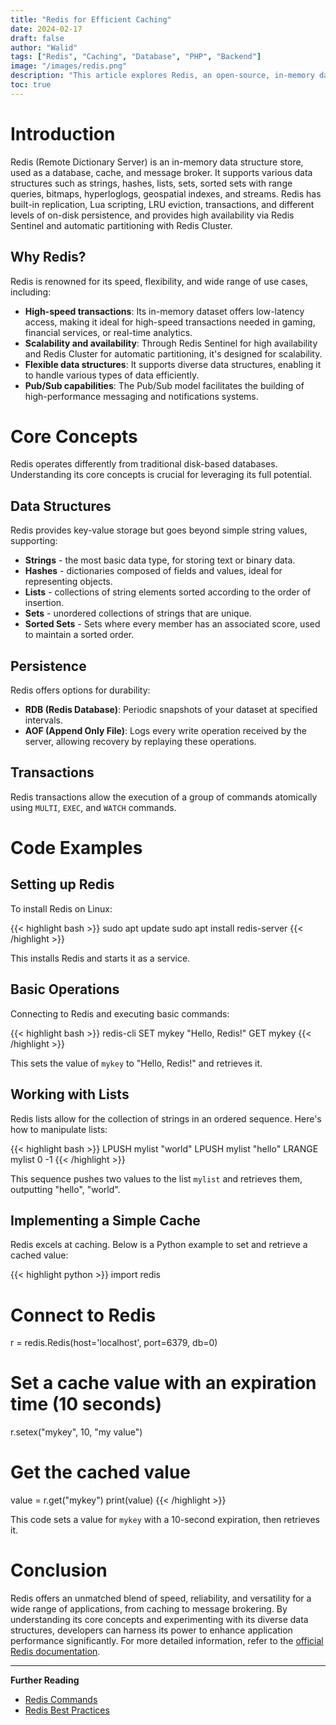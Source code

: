 ```yaml
---
title: "Redis for Efficient Caching"
date: 2024-02-17
draft: false
author: "Walid"
tags: ["Redis", "Caching", "Database", "PHP", "Backend"]
image: "/images/redis.png"
description: "This article explores Redis, an open-source, in-memory data structure store, used as a database, cache, and message broker."
toc: true
---
```


# Introduction

Redis (Remote Dictionary Server) is an in-memory data structure store, used as a database, cache, and message broker. It supports various data structures such as strings, hashes, lists, sets, sorted sets with range queries, bitmaps, hyperloglogs, geospatial indexes, and streams. Redis has built-in replication, Lua scripting, LRU eviction, transactions, and different levels of on-disk persistence, and provides high availability via Redis Sentinel and automatic partitioning with Redis Cluster.

## Why Redis?

Redis is renowned for its speed, flexibility, and wide range of use cases, including:

- **High-speed transactions**: Its in-memory dataset offers low-latency access, making it ideal for high-speed transactions needed in gaming, financial services, or real-time analytics.
- **Scalability and availability**: Through Redis Sentinel for high availability and Redis Cluster for automatic partitioning, it's designed for scalability.
- **Flexible data structures**: It supports diverse data structures, enabling it to handle various types of data efficiently.
- **Pub/Sub capabilities**: The Pub/Sub model facilitates the building of high-performance messaging and notifications systems.

# Core Concepts

Redis operates differently from traditional disk-based databases. Understanding its core concepts is crucial for leveraging its full potential.

## Data Structures

Redis provides key-value storage but goes beyond simple string values, supporting:

- **Strings** - the most basic data type, for storing text or binary data.
- **Hashes** - dictionaries composed of fields and values, ideal for representing objects.
- **Lists** - collections of string elements sorted according to the order of insertion.
- **Sets** - unordered collections of strings that are unique.
- **Sorted Sets** - Sets where every member has an associated score, used to maintain a sorted order.

## Persistence

Redis offers options for durability:

- **RDB (Redis Database)**: Periodic snapshots of your dataset at specified intervals.
- **AOF (Append Only File)**: Logs every write operation received by the server, allowing recovery by replaying these operations.

## Transactions

Redis transactions allow the execution of a group of commands atomically using `MULTI`, `EXEC`, and `WATCH` commands.

# Code Examples

## Setting up Redis

To install Redis on Linux:

{{< highlight bash >}}
sudo apt update
sudo apt install redis-server
{{< /highlight >}}

This installs Redis and starts it as a service.

## Basic Operations

Connecting to Redis and executing basic commands:

{{< highlight bash >}}
redis-cli
SET mykey "Hello, Redis!"
GET mykey
{{< /highlight >}}

This sets the value of `mykey` to "Hello, Redis!" and retrieves it.

## Working with Lists

Redis lists allow for the collection of strings in an ordered sequence. Here's how to manipulate lists:

{{< highlight bash >}}
LPUSH mylist "world"
LPUSH mylist "hello"
LRANGE mylist 0 -1
{{< /highlight >}}

This sequence pushes two values to the list `mylist` and retrieves them, outputting "hello", "world".

## Implementing a Simple Cache

Redis excels at caching. Below is a Python example to set and retrieve a cached value:

{{< highlight python >}}
import redis

# Connect to Redis
r = redis.Redis(host='localhost', port=6379, db=0)

# Set a cache value with an expiration time (10 seconds)
r.setex("mykey", 10, "my value")

# Get the cached value
value = r.get("mykey")
print(value)
{{< /highlight >}}

This code sets a value for `mykey` with a 10-second expiration, then retrieves it.

# Conclusion

Redis offers an unmatched blend of speed, reliability, and versatility for a wide range of applications, from caching to message brokering. By understanding its core concepts and experimenting with its diverse data structures, developers can harness its power to enhance application performance significantly. For more detailed information, refer to the [official Redis documentation](https://redis.io/documentation).

---

**Further Reading**

- [Redis Commands](https://redis.io/commands)
- [Redis Best Practices](https://redis.io/topics/quickstart)

